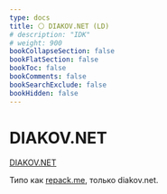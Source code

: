```yaml
---
type: docs
title: ⚪️ DIAKOV.NET (LD)
# description: "IDK"
# weight: 900
bookCollapseSection: false
bookFlatSection: false
bookToc: false
bookComments: false
bookSearchExclude: false
bookHidden: false
---
```


# DIAKOV.NET

[DIAKOV.NET](https://diakov.net/?nt)

Типо как [repack.me](../repack.me), только diakov.net.
